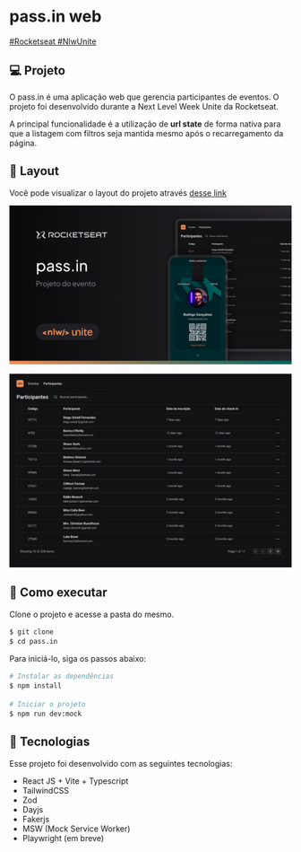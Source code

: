 # pass.in web

[#Rocketseat #NlwUnite](https://www.rocketseat.com.br/)

## 💻 Projeto

O pass.in é uma aplicação web que gerencia participantes de eventos. O projeto foi desenvolvido durante a Next Level Week Unite da Rocketseat.  

A principal funcionalidade é a utilização de __url state__ de forma nativa para que a listagem com filtros seja mantida mesmo após o recarregamento da página.

## 🔖 Layout

Você pode visualizar o layout do projeto através [desse link](https://www.figma.com/community/file/1356738933008624188)

![thumbnail.png](docs/Thumbnail.png)

![projeto.png](docs/Projeto.png)

## 🧪 Como executar

Clone o projeto e acesse a pasta do mesmo.

```bash
$ git clone
$ cd pass.in
```

Para iniciá-lo, siga os passos abaixo:
```bash
# Instalar as dependências
$ npm install

# Iniciar o projeto
$ npm run dev:mock
```

## 🚀 Tecnologias

Esse projeto foi desenvolvido com as seguintes tecnologias:

- React JS + Vite + Typescript
- TailwindCSS
- Zod
- Dayjs
- Fakerjs
- MSW (Mock Service Worker)
- Playwright (em breve)
